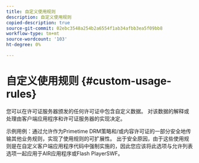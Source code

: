 ```yaml
---
title: 自定义使用规则
description: 自定义使用规则
copied-description: true
source-git-commit: 02ebc3548a254b2a6554f1ab34afbb3ea5f09bb8
workflow-type: tm+mt
source-wordcount: '103'
ht-degree: 0%

---
```


# 自定义使用规则 {#custom-usage-rules}

您可以在许可证服务器颁发的任何许可证中包含自定义数据。 对该数据的解释或处理由客户端应用程序和许可证服务器的实现决定。

示例用例：通过允许作为Primetime DRM策略和/或内容许可证的一部分安全地传输其他业务规则，实现了使用规则的可扩展性。 出于安全原因，由于这些使用规则是在自定义客户端应用程序代码中强制实施的，因此您应该将此选项与允许列表选项一起应用于AIR应用程序或Flash PlayerSWF。
